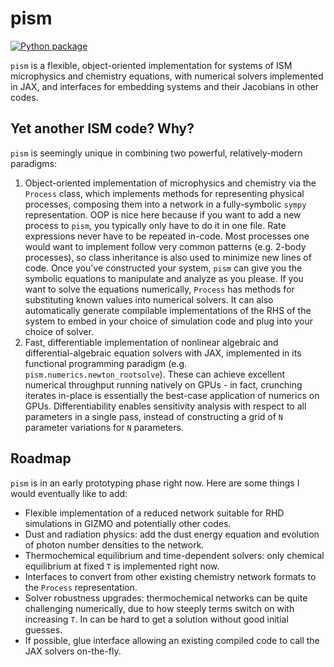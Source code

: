 # pism

[![Python package](https://github.com/mikegrudic/pism/actions/workflows/test.yml/badge.svg)](https://github.com/mikegrudic/pism/actions/workflows/test.yml)

`pism` is a flexible, object-oriented implementation for systems of ISM microphysics and chemistry equations, with numerical solvers implemented in JAX, and interfaces for embedding systems and their Jacobians in other codes.

## Yet another ISM code? Why?

`pism` is seemingly unique in combining two powerful, relatively-modern paradigms:
1. Object-oriented implementation of microphysics and chemistry via the `Process` class, which implements methods for representing physical processes, composing them into a network in a fully-symbolic `sympy` representation. OOP is nice here because if you want to add a new process to `pism`, you typically only have to do it in one file. Rate expressions never have to be repeated in-code. Most processes one would want to implement follow very common patterns (e.g. 2-body processes), so class inheritance is also used to minimize new lines of code. Once you've constructed your system, `pism` can give you the symbolic equations to manipulate and analyze as you please. If you want to solve the equations numerically, `Process` has methods for substituting known values into numerical solvers. It can also automatically generate compilable implementations of the RHS of the system to embed in your choice of simulation code and plug into your choice of solver.
2. Fast, differentiable implementation of nonlinear algebraic and differential-algebraic equation solvers with JAX, implemented in its functional programming paradigm (e.g. `pism.numerics.newton_rootsolve`). These can achieve excellent numerical throughput running natively on GPUs - in fact, crunching iterates in-place is essentially the best-case application of numerics on GPUs. Differentiability enables sensitivity analysis with respect to all parameters in a single pass, instead of constructing a grid of `N` parameter variations for `N` parameters.

## Roadmap

`pism` is in an early prototyping phase right now. Here are some things I would eventually like to add:
* Flexible implementation of a reduced network suitable for RHD simulations in GIZMO and potentially other codes.
* Dust and radiation physics: add the dust energy equation and evolution of photon number densities to the network.
* Thermochemical equilibrium and time-dependent solvers: only chemical equilibrium at fixed `T` is implemented right now.
* Interfaces to convert from other existing chemistry network formats to the `Process` representation.
* Solver robustness upgrades: thermochemical networks can be quite challenging numerically, due to how steeply terms switch on with increasing `T`. In can be hard to get a solution without good initial guesses.
* If possible, glue interface allowing an existing compiled code to call the JAX solvers on-the-fly.